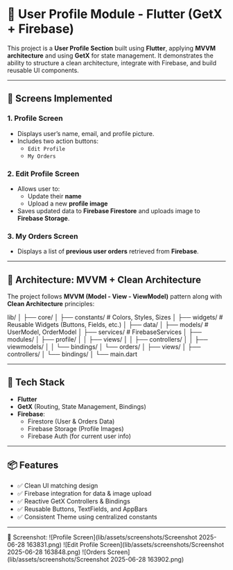 # 👤 User Profile Module - Flutter (GetX + Firebase)

This project is a **User Profile Section** built using **Flutter**, applying **MVVM architecture** and using **GetX** for state management. It demonstrates the ability to structure a clean architecture, integrate with Firebase, and build reusable UI components.

---

## 📱 Screens Implemented

### 1. Profile Screen
- Displays user’s name, email, and profile picture.
- Includes two action buttons:
  - `Edit Profile`
  - `My Orders`

### 2. Edit Profile Screen
- Allows user to:
  - Update their **name**
  - Upload a new **profile image**
- Saves updated data to **Firebase Firestore** and uploads image to **Firebase Storage**.

### 3. My Orders Screen
- Displays a list of **previous user orders** retrieved from **Firebase**.

---

## 🧠 Architecture: MVVM + Clean Architecture

The project follows **MVVM (Model - View - ViewModel)** pattern along with **Clean Architecture** principles:

lib/
│
├── core/
│ ├── constants/ # Colors, Styles, Sizes
│ ├── widgets/ # Reusable Widgets (Buttons, Fields, etc.)
│
├── data/
│ ├── models/ # UserModel, OrderModel
│ ├── services/ # FirebaseServices
│
├── modules/
│ ├── profile/
│ │ ├── views/
│ │ ├── controllers/
│ │ ├── viewmodels/
│ │ └── bindings/
│ └── orders/
│ ├── views/
│ ├── controllers/
│ └── bindings/
│
└── main.dart


---

## 🚀 Tech Stack

- **Flutter**
- **GetX** (Routing, State Management, Bindings)
- **Firebase**:
  - Firestore (User & Orders Data)
  - Firebase Storage (Profile Images)
  - Firebase Auth (for current user info)

---

## 📦 Features

- ✅ Clean UI matching design
- ✅ Firebase integration for data & image upload
- ✅ Reactive GetX Controllers & Bindings
- ✅ Reusable Buttons, TextFields, and AppBars
- ✅ Consistent Theme using centralized constants

---

📸 Screenshot:
![Profile Screen](lib/assets/screenshots/Screenshot 2025-06-28 163831.png)
![Edit Profile Screen](lib/assets/screenshots/Screenshot 2025-06-28 163848.png)
![Orders Screen](lib/assets/screenshots/Screenshot 2025-06-28 163902.png)


